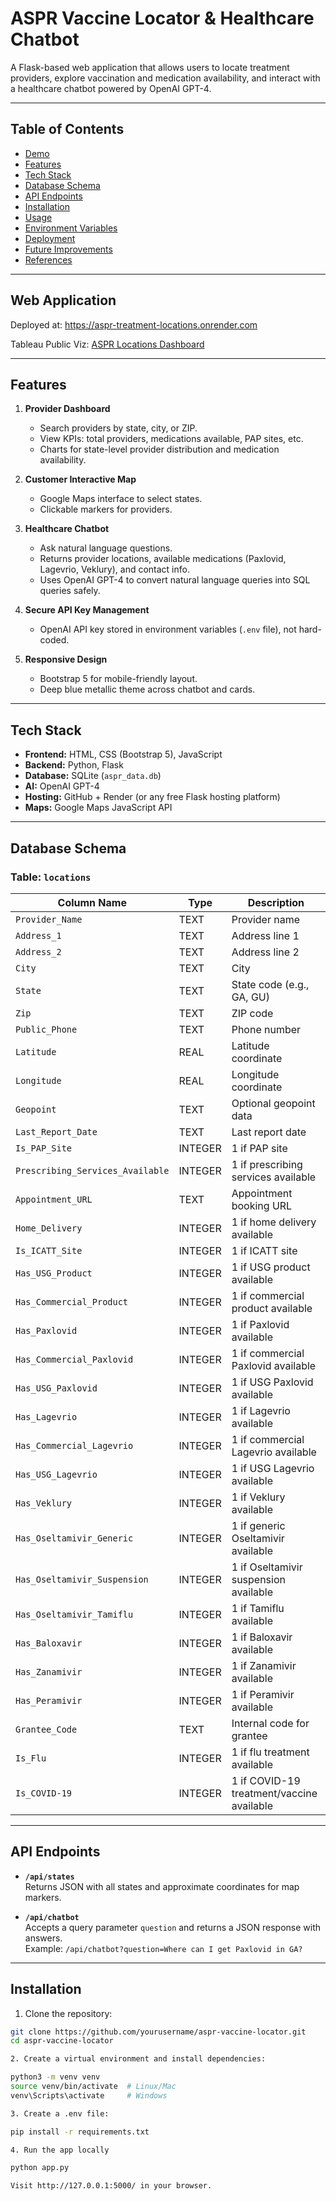 # ASPR Vaccine Locator & Healthcare Chatbot

A Flask-based web application that allows users to locate treatment providers, explore vaccination and medication availability, and interact with a healthcare chatbot powered by OpenAI GPT-4.

---

## Table of Contents

- [Demo](#demo)
- [Features](#features)
- [Tech Stack](#tech-stack)
- [Database Schema](#database-schema)
- [API Endpoints](#api-endpoints)
- [Installation](#installation)
- [Usage](#usage)
- [Environment Variables](#environment-variables)
- [Deployment](#deployment)
- [Future Improvements](#future-improvements)
- [References](#references)

---

## Web Application

Deployed at: https://aspr-treatment-locations.onrender.com

Tableau Public Viz: [ASPR Locations Dashboard](https://public.tableau.com/app/profile/kiranmai.machiraju5332/viz/ASPRLocations/Dashboard2)

---

## Features

1. **Provider Dashboard**
   - Search providers by state, city, or ZIP.
   - View KPIs: total providers, medications available, PAP sites, etc.
   - Charts for state-level provider distribution and medication availability.

2. **Customer Interactive Map**
   - Google Maps interface to select states.
   - Clickable markers for providers.

3. **Healthcare Chatbot**
   - Ask natural language questions.
   - Returns provider locations, available medications (Paxlovid, Lagevrio, Veklury), and contact info.
   - Uses OpenAI GPT-4 to convert natural language queries into SQL queries safely.

4. **Secure API Key Management**
   - OpenAI API key stored in environment variables (`.env` file), not hard-coded.

5. **Responsive Design**
   - Bootstrap 5 for mobile-friendly layout.
   - Deep blue metallic theme across chatbot and cards.

---

## Tech Stack

- **Frontend:** HTML, CSS (Bootstrap 5), JavaScript  
- **Backend:** Python, Flask  
- **Database:** SQLite (`aspr_data.db`)  
- **AI:** OpenAI GPT-4  
- **Hosting:** GitHub + Render (or any free Flask hosting platform)  
- **Maps:** Google Maps JavaScript API  

---

## Database Schema

### Table: `locations`

| Column Name                   | Type    | Description |
|--------------------------------|--------|-------------|
| `Provider_Name`               | TEXT   | Provider name |
| `Address_1`                   | TEXT   | Address line 1 |
| `Address_2`                   | TEXT   | Address line 2 |
| `City`                        | TEXT   | City |
| `State`                       | TEXT   | State code (e.g., GA, GU) |
| `Zip`                         | TEXT   | ZIP code |
| `Public_Phone`                | TEXT   | Phone number |
| `Latitude`                    | REAL   | Latitude coordinate |
| `Longitude`                   | REAL   | Longitude coordinate |
| `Geopoint`                    | TEXT   | Optional geopoint data |
| `Last_Report_Date`            | TEXT   | Last report date |
| `Is_PAP_Site`                 | INTEGER | 1 if PAP site |
| `Prescribing_Services_Available` | INTEGER | 1 if prescribing services available |
| `Appointment_URL`             | TEXT   | Appointment booking URL |
| `Home_Delivery`               | INTEGER | 1 if home delivery available |
| `Is_ICATT_Site`               | INTEGER | 1 if ICATT site |
| `Has_USG_Product`             | INTEGER | 1 if USG product available |
| `Has_Commercial_Product`      | INTEGER | 1 if commercial product available |
| `Has_Paxlovid`                | INTEGER | 1 if Paxlovid available |
| `Has_Commercial_Paxlovid`     | INTEGER | 1 if commercial Paxlovid available |
| `Has_USG_Paxlovid`            | INTEGER | 1 if USG Paxlovid available |
| `Has_Lagevrio`                | INTEGER | 1 if Lagevrio available |
| `Has_Commercial_Lagevrio`     | INTEGER | 1 if commercial Lagevrio available |
| `Has_USG_Lagevrio`            | INTEGER | 1 if USG Lagevrio available |
| `Has_Veklury`                 | INTEGER | 1 if Veklury available |
| `Has_Oseltamivir_Generic`     | INTEGER | 1 if generic Oseltamivir available |
| `Has_Oseltamivir_Suspension`  | INTEGER | 1 if Oseltamivir suspension available |
| `Has_Oseltamivir_Tamiflu`     | INTEGER | 1 if Tamiflu available |
| `Has_Baloxavir`               | INTEGER | 1 if Baloxavir available |
| `Has_Zanamivir`               | INTEGER | 1 if Zanamivir available |
| `Has_Peramivir`               | INTEGER | 1 if Peramivir available |
| `Grantee_Code`                | TEXT    | Internal code for grantee |
| `Is_Flu`                      | INTEGER | 1 if flu treatment available |
| `Is_COVID-19`                 | INTEGER | 1 if COVID-19 treatment/vaccine available |

---

## API Endpoints

- **`/api/states`**  
  Returns JSON with all states and approximate coordinates for map markers.

- **`/api/chatbot`**  
  Accepts a query parameter `question` and returns a JSON response with answers.  
  Example: `/api/chatbot?question=Where can I get Paxlovid in GA?`

---

## Installation

1. Clone the repository:

```bash
git clone https://github.com/yourusername/aspr-vaccine-locator.git
cd aspr-vaccine-locator

2. Create a virtual environment and install dependencies:

python3 -m venv venv
source venv/bin/activate  # Linux/Mac
venv\Scripts\activate     # Windows

3. Create a .env file:

pip install -r requirements.txt

4. Run the app locally

python app.py

Visit http://127.0.0.1:5000/ in your browser.
